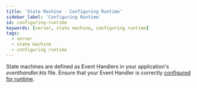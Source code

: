 ```yaml
---
title: 'State Machine - Configuring Runtime'
sidebar_label: 'Configuring Runtime'
id: configuring-runtime
keywords: [server, state machine, configuring runtime]
tags:
  - server
  - state machine
  - configuring runtime
---
```


State machines are defined as Event Handlers in your application's *eventhandler.kts* file. Ensure that your Event Handler is correctly [configured for runtime](../../../server/event-handler/configuring-runtime/).